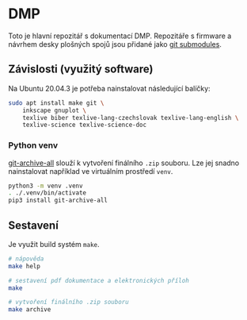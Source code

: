 # DMP
Toto je hlavní repozitář s dokumentací DMP.
Repozitáře s firmware a návrhem desky plošných spojů jsou přidané jako
[git submodules](https://git-scm.com/book/en/v2/Git-Tools-Submodules).

## Závislosti (využitý software)
Na Ubuntu 20.04.3 je potřeba nainstalovat následující balíčky:
```sh
sudo apt install make git \
    inkscape gnuplot \
    texlive biber texlive-lang-czechslovak texlive-lang-english \
    texlive-science texlive-science-doc
```

### Python venv
[git-archive-all](https://github.com/Kentzo/git-archive-all) slouží
k vytvoření finálního `.zip` souboru. Lze jej snadno nainstalovat například ve
virtuálním prostředí `venv`.
```sh
python3 -m venv .venv
. ./.venv/bin/activate
pip3 install git-archive-all
```

## Sestavení
Je využit build systém `make`.
```sh
# nápověda
make help

# sestavení pdf dokumentace a elektronických příloh
make

# vytvoření finálního .zip souboru
make archive
```
